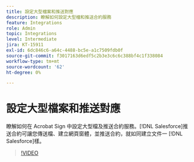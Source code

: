 ```yaml
---
title: 設定大型檔案和推送對應
description: 瞭解如何設定大型檔和推送合約服務
feature: Integrations
role: Admin
topic: Integrations
level: Intermediate
jira: KT-15911
exl-id: 6dc846c6-a64c-4488-bc5e-a1c7509fdb0f
source-git-commit: f3017163d6edf5c2b3e3c6c6c388bf4c1f338084
workflow-type: tm+mt
source-wordcount: '62'
ht-degree: 0%

---
```


# 設定大型檔案和推送對應

瞭解如何在 Acrobat Sign 中設定大型檔及推送合約服務。[!DNL Salesforce]推送合約可讓您傳送檔、建立網頁窗體，並推送合約，就如同建立文件一 [!DNL Salesforce]樣。

>[!VIDEO](https://video.tv.adobe.com/v/3455788?quality=12&learn=on&hidetitle=true&captions=chi_hant)
